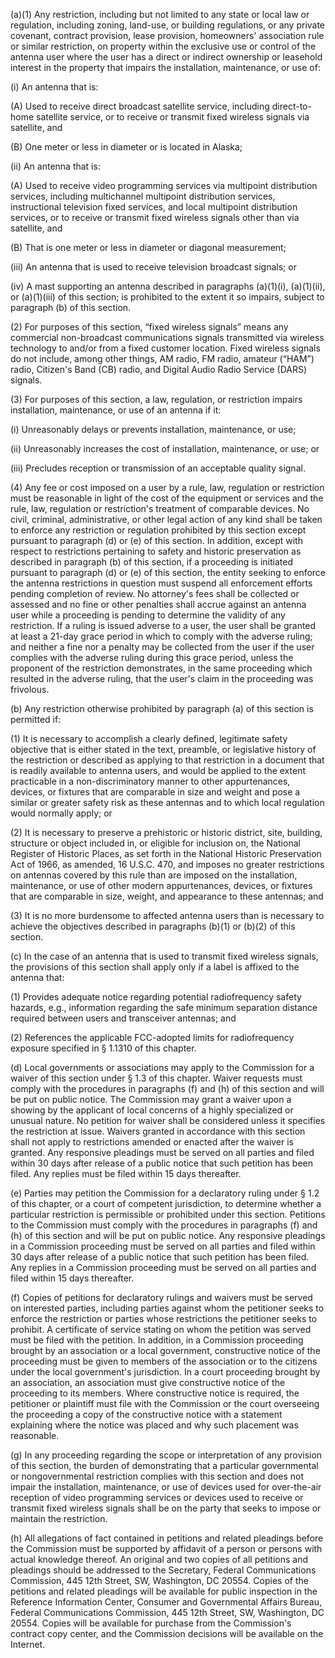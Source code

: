 (a)(1) Any restriction, including but not limited to any state or local law or regulation, including zoning, land-use, or building regulations, or any private covenant, contract provision, lease provision, homeowners' association rule or similar restriction, on property within the exclusive use or control of the antenna user where the user has a direct or indirect ownership or leasehold interest in the property that impairs the installation, maintenance, or use of:

(i) An antenna that is:

(A) Used to receive direct broadcast satellite service, including direct-to-home satellite service, or to receive or transmit fixed wireless signals via satellite, and

(B) One meter or less in diameter or is located in Alaska;

(ii) An antenna that is:

(A) Used to receive video programming services via multipoint distribution services, including multichannel multipoint distribution services, instructional television fixed services, and local multipoint distribution services, or to receive or transmit fixed wireless signals other than via satellite, and

(B) That is one meter or less in diameter or diagonal measurement;

(iii) An antenna that is used to receive television broadcast signals; or

(iv) A mast supporting an antenna described in paragraphs (a)(1)(i), (a)(1)(ii), or (a)(1)(iii) of this section; is prohibited to the extent it so impairs, subject to paragraph (b) of this section.

(2) For purposes of this section, “fixed wireless signals” means any commercial non-broadcast communications signals transmitted via wireless technology to and/or from a fixed customer location. Fixed wireless signals do not include, among other things, AM radio, FM radio, amateur (“HAM”) radio, Citizen's Band (CB) radio, and Digital Audio Radio Service (DARS) signals.

(3) For purposes of this section, a law, regulation, or restriction impairs installation, maintenance, or use of an antenna if it:

(i) Unreasonably delays or prevents installation, maintenance, or use;

(ii) Unreasonably increases the cost of installation, maintenance, or use; or

(iii) Precludes reception or transmission of an acceptable quality signal.

(4) Any fee or cost imposed on a user by a rule, law, regulation or restriction must be reasonable in light of the cost of the equipment or services and the rule, law, regulation or restriction's treatment of comparable devices. No civil, criminal, administrative, or other legal action of any kind shall be taken to enforce any restriction or regulation prohibited by this section except pursuant to paragraph (d) or (e) of this section. In addition, except with respect to restrictions pertaining to safety and historic preservation as described in paragraph (b) of this section, if a proceeding is initiated pursuant to paragraph (d) or (e) of this section, the entity seeking to enforce the antenna restrictions in question must suspend all enforcement efforts pending completion of review. No attorney's fees shall be collected or assessed and no fine or other penalties shall accrue against an antenna user while a proceeding is pending to determine the validity of any restriction. If a ruling is issued adverse to a user, the user shall be granted at least a 21-day grace period in which to comply with the adverse ruling; and neither a fine nor a penalty may be collected from the user if the user complies with the adverse ruling during this grace period, unless the proponent of the restriction demonstrates, in the same proceeding which resulted in the adverse ruling, that the user's claim in the proceeding was frivolous.

(b) Any restriction otherwise prohibited by paragraph (a) of this section is permitted if:

(1) It is necessary to accomplish a clearly defined, legitimate safety objective that is either stated in the text, preamble, or legislative history of the restriction or described as applying to that restriction in a document that is readily available to antenna users, and would be applied to the extent practicable in a non-discriminatory manner to other appurtenances, devices, or fixtures that are comparable in size and weight and pose a similar or greater safety risk as these antennas and to which local regulation would normally apply; or

(2) It is necessary to preserve a prehistoric or historic district, site, building, structure or object included in, or eligible for inclusion on, the National Register of Historic Places, as set forth in the National Historic Preservation Act of 1966, as amended, 16 U.S.C. 470, and imposes no greater restrictions on antennas covered by this rule than are imposed on the installation, maintenance, or use of other modern appurtenances, devices, or fixtures that are comparable in size, weight, and appearance to these antennas; and

(3) It is no more burdensome to affected antenna users than is necessary to achieve the objectives described in paragraphs (b)(1) or (b)(2) of this section.

(c) In the case of an antenna that is used to transmit fixed wireless signals, the provisions of this section shall apply only if a label is affixed to the antenna that:

(1) Provides adequate notice regarding potential radiofrequency safety hazards, e.g., information regarding the safe minimum separation distance required between users and transceiver antennas; and

(2) References the applicable FCC-adopted limits for radiofrequency exposure specified in § 1.1310 of this chapter.

(d) Local governments or associations may apply to the Commission for a waiver of this section under § 1.3 of this chapter. Waiver requests must comply with the procedures in paragraphs (f) and (h) of this section and will be put on public notice. The Commission may grant a waiver upon a showing by the applicant of local concerns of a highly specialized or unusual nature. No petition for waiver shall be considered unless it specifies the restriction at issue. Waivers granted in accordance with this section shall not apply to restrictions amended or enacted after the waiver is granted. Any responsive pleadings must be served on all parties and filed within 30 days after release of a public notice that such petition has been filed. Any replies must be filed within 15 days thereafter.

(e) Parties may petition the Commission for a declaratory ruling under § 1.2 of this chapter, or a court of competent jurisdiction, to determine whether a particular restriction is permissible or prohibited under this section. Petitions to the Commission must comply with the procedures in paragraphs (f) and (h) of this section and will be put on public notice. Any responsive pleadings in a Commission proceeding must be served on all parties and filed within 30 days after release of a public notice that such petition has been filed. Any replies in a Commission proceeding must be served on all parties and filed within 15 days thereafter.

(f) Copies of petitions for declaratory rulings and waivers must be served on interested parties, including parties against whom the petitioner seeks to enforce the restriction or parties whose restrictions the petitioner seeks to prohibit. A certificate of service stating on whom the petition was served must be filed with the petition. In addition, in a Commission proceeding brought by an association or a local government, constructive notice of the proceeding must be given to members of the association or to the citizens under the local government's jurisdiction. In a court proceeding brought by an association, an association must give constructive notice of the proceeding to its members. Where constructive notice is required, the petitioner or plaintiff must file with the Commission or the court overseeing the proceeding a copy of the constructive notice with a statement explaining where the notice was placed and why such placement was reasonable.

(g) In any proceeding regarding the scope or interpretation of any provision of this section, the burden of demonstrating that a particular governmental or nongovernmental restriction complies with this section and does not impair the installation, maintenance, or use of devices used for over-the-air reception of video programming services or devices used to receive or transmit fixed wireless signals shall be on the party that seeks to impose or maintain the restriction.

(h) All allegations of fact contained in petitions and related pleadings before the Commission must be supported by affidavit of a person or persons with actual knowledge thereof. An original and two copies of all petitions and pleadings should be addressed to the Secretary, Federal Communications Commission, 445 12th Street, SW, Washington, DC 20554. Copies of the petitions and related pleadings will be available for public inspection in the Reference Information Center, Consumer and Governmental Affairs Bureau, Federal Communications Commission, 445 12th Street, SW, Washington, DC 20554. Copies will be available for purchase from the Commission's contract copy center, and the Commission decisions will be available on the Internet.

